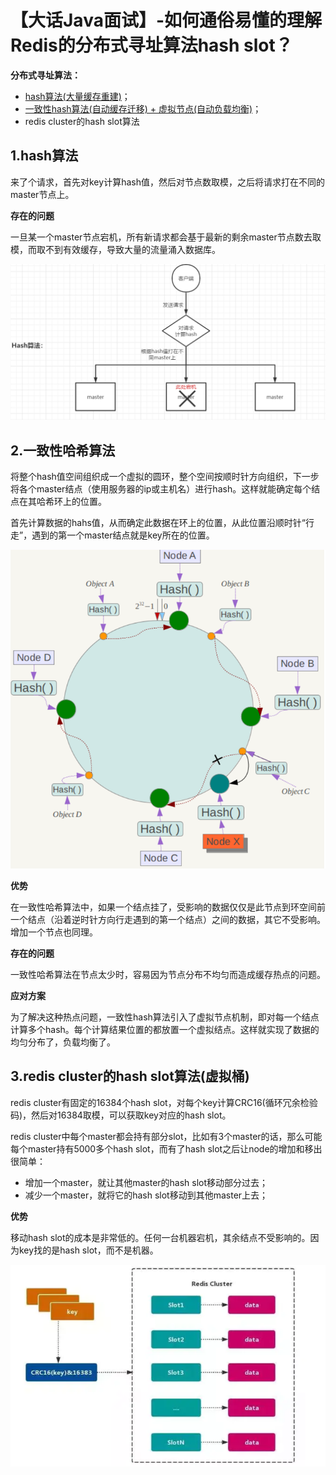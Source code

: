 # 【大话Java面试】-如何通俗易懂的理解Redis的分布式寻址算法hash slot？

**分布式寻址算法：**

- [hash算法(大量缓存重建)](https://codingchaozhang.blog.csdn.net/article/details/109616834)；
- [一致性hash算法(自动缓存迁移) + 虚拟节点(自动负载均衡)](https://codingchaozhang.blog.csdn.net/article/details/109737335)；
- redis cluster的hash slot算法

## 1.hash算法

来了个请求，首先对key计算hash值，然后对节点数取模，之后将请求打在不同的master节点上。

**存在的问题**

一旦某一个master节点宕机，所有新请求都会基于最新的剩余master节点数去取模，而取不到有效缓存，导致大量的流量涌入数据库。

![image-20210228164752789](redis_interview/15.png)

## 2.一致性哈希算法

将整个hash值空间组织成一个虚拟的圆环，整个空间按顺时针方向组织，下一步将各个master结点（使用服务器的ip或主机名）进行hash。这样就能确定每个结点在其哈希环上的位置。

首先计算数据的hahs值，从而确定此数据在环上的位置，从此位置沿顺时针“行走”，遇到的第一个master结点就是key所在的位置。

![image-20210228165037196](redis_interview/16.png)

**优势**

在一致性哈希算法中，如果一个结点挂了，受影响的数据仅仅是此节点到环空间前一个结点（沿着逆时针方向行走遇到的第一个结点）之间的数据，其它不受影响。增加一个节点也同理。

**存在的问题**

一致性哈希算法在节点太少时，容易因为节点分布不均匀而造成缓存热点的问题。

**应对方案**

为了解决这种热点问题，一致性hash算法引入了虚拟节点机制，即对每一个结点计算多个hash。每个计算结果位置的都放置一个虚拟结点。这样就实现了数据的均匀分布了，负载均衡了。

## 3.redis cluster的hash slot算法(虚拟桶)

redis cluster有固定的16384个hash slot，对每个key计算CRC16(循环冗余检验码)，然后对16384取模，可以获取key对应的hash slot。

redis cluster中每个master都会持有部分slot，比如有3个master的话，那么可能每个master持有5000多个hash slot，而有了hash slot之后让node的增加和移出很简单：

- 增加一个master，就让其他master的hash slot移动部分过去；
- 减少一个master，就将它的hash slot移动到其他master上去；

**优势**

移动hash slot的成本是非常低的。任何一台机器宕机，其余结点不受影响的。因为key找的是hash slot，而不是机器。

![image-20210228165811258](redis_interview/17.png)